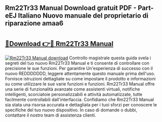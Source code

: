 ## Rm22Tr33 Manual Download gratuit PDF - Part-eEJ Italiano Nuovo manuale del proprietario di riparazione amaa6

# <h2><a href="http://dfcyji.blite.top/?on=Rm22Tr33+Manual">🔗Download 👉🔴 Rm22Tr33 Manual</a></h2>

[![Rm22Tr33 Manual download](https://i.imgur.com/lujVjoI.png)](http://dfcyji.blite.top/?on=Rm22Tr33+Manual)
Controllo magistrale questa guida svela i segreti del tuo nuovo Rm22Tr33 Manual e ti consente di controllare con precisione le sue funzioni. Per garantire Un'esperienza di successo con il nuovo REDDDDDDD, leggere attentamente questo manuale prima dell'uso. Fornisce istruzioni dettagliate su come impostare il prodotto e informazioni su come utilizzare le sue varie funzioni e funzioni. Rm22Tr33 Manual offre una serie di funzionalità avanzate come assistenti virtuali, notifiche intelligenti, scorciatoie personalizzabili e attività automatizzate, tutte facilmente controllabili dall'interfaccia. Confidiamo che Rm22Tr33 Manual sia stata una risorsa accurata e dettagliata per i tuoi sforzi per conoscere le specifiche del tuo nuovo dispositivo. In caso di domande o dubbi, contattare il nostro team di assistenza clienti.
